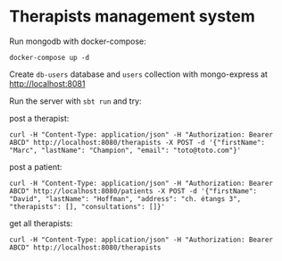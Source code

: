 # Therapists management system


Run mongodb with docker-compose:

```
docker-compose up -d
```

Create `db-users` database and `users` collection with mongo-express at [http://localhost:8081](http://localhost:8081)

Run the server with `sbt run` and try:

post a therapist:

```
curl -H "Content-Type: application/json" -H "Authorization: Bearer ABCD" http://localhost:8080/therapists -X POST -d '{"firstName": "Marc", "lastName": "Champion", "email": "toto@toto.com"}'
```

post a patient:

```
curl -H "Content-Type: application/json" -H "Authorization: Bearer ABCD" http://localhost:8080/patients -X POST -d '{"firstName": "David", "lastName": "Hoffman", "address": "ch. étangs 3", "therapists": [], "consultations": []}'
```

get all therapists:

```
curl -H "Content-Type: application/json" -H "Authorization: Bearer ABCD" http://localhost:8080/therapists
```
